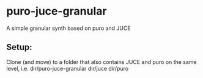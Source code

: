 # puro-juce-granular
A simple granular synth based on puro and JUCE

## Setup:
Clone (and move) to a folder that also contains JUCE and puro on the same level, i.e.
  dir/puro-juce-granular
  dir/juce
  dir/puro
